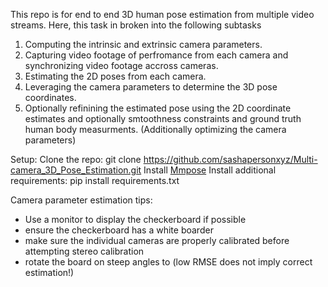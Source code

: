 This repo is for end to end 3D human pose estimation from multiple video streams. Here, this task in broken into the following subtasks

1. Computing the intrinsic and extrinsic camera parameters.
2. Capturing video footage of perfromance from each camera and synchronizing video footage accross cameras.
3. Estimating the 2D poses from each camera.
4. Leveraging the camera parameters to determine the 3D pose coordinates.
5. Optionally refinining the estimated pose using the 2D coordinate estimates and optionally smtoothness constraints and ground truth human body measurments. (Additionally optimizing the camera parameters)




Setup:
Clone the repo: git clone https://github.com/sashapersonxyz/Multi-camera_3D_Pose_Estimation.git
Install [Mmpose](https://github.com/open-mmlab/mmpose)
Install additional requirements: pip install requirements.txt





Camera parameter estimation tips:

- Use a monitor to display the checkerboard if possible
- ensure the checkerboard has a white boarder
- make sure the individual cameras are properly calibrated before attempting stereo calibration
- rotate the board on steep angles to (low RMSE does not imply correct estimation!)
